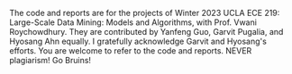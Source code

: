 The code and reports are for the projects of Winter 2023 UCLA ECE 219: Large-Scale Data Mining: Models and Algorithms, with Prof. Vwani Roychowdhury.
They are contributed by Yanfeng Guo, Garvit Pugalia, and Hyosang Ahn equally. I gratefully acknowledge Garvit and Hyosang's efforts.
You are welcome to refer to the code and reports. NEVER plagiarism!
Go Bruins!
